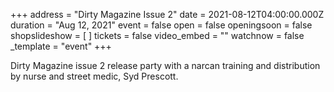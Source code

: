 +++
address = "Dirty Magazine Issue 2"
date = 2021-08-12T04:00:00.000Z
duration = "Aug 12, 2021"
event = false
open = false
openingsoon = false
shopslideshow = [ ]
tickets = false
video_embed = ""
watchnow = false
_template = "event"
+++

Dirty Magazine issue 2 release party with a narcan training and distribution by nurse and street medic, Syd Prescott. 
